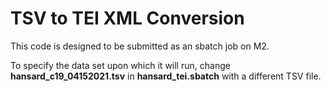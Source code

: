 # TSV to TEI XML Conversion

This code is designed to be submitted as an sbatch job on M2.

To specify the data set upon which it will run, change __hansard_c19_04152021.tsv__ in __hansard_tei.sbatch__ with a different TSV file. 
